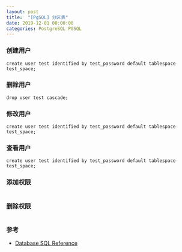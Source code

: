 ```yaml
---
layout: post
title:  "[PgSQL] 分区表"
date: 2019-12-01 00:00:00
categories: PostgreSQL PGSQL
---
```


### 创建用户
```
create user test identified by test_password default tablespace test_space;
```

### 删除用户
```
drop user test cascade;
```

### 修改用户
```
create user test identified by test_password default tablespace test_space;
```

### 查看用户
```
create user test identified by test_password default tablespace test_space;
```

### 添加权限
```
```

### 删除权限
```
```

### 参考
+ [Database SQL Reference](https://docs.oracle.com/cd/B19306_01/server.102/b14200/statements_8003.htm)
